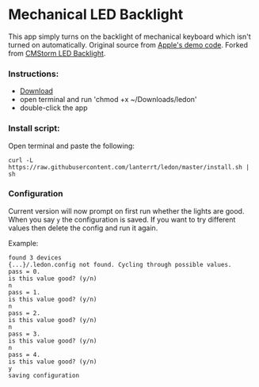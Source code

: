 # Mechanical LED Backlight

This app simply turns on the backlight of mechanical keyboard which isn't turned on automatically.
Original source from [Apple's demo code](https://developer.apple.com/library/mac/samplecode/HID_LED_test_tool/Introduction/Intro.html).
Forked from [CMStorm LED Backlight](https://github.com/gholker/led-backlight-cmstorm).

### Instructions:
- [Download](https://github.com/lanterrt/ledon/blob/master/ledon?raw=true)
- open terminal and run 'chmod +x ~/Downloads/ledon'
- double-click the app

### Install script:
Open terminal and paste the following:

`curl -L https://raw.githubusercontent.com/lanterrt/ledon/master/install.sh | sh`

### Configuration

Current version will now prompt on first run whether the lights are good. When you say `y` the configuration is saved. If you want to try different values then delete the config and run it again. 

Example:
```
found 3 devices
{...}/.ledon.config not found. Cycling through possible values.
pass = 0.
is this value good? (y/n)
n
pass = 1.
is this value good? (y/n)
n
pass = 2.
is this value good? (y/n)
n
pass = 3.
is this value good? (y/n)
n
pass = 4.
is this value good? (y/n)
y
saving configuration
```


